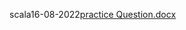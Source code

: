  scala16-08-2022[practice Question.docx](https://github.com/Deelip918/scala16-08-2022/files/9353062/practice.Question.docx)

